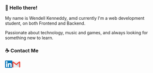 ### :wave: Hello there!

My name is Wendell Kenneddy, amd currently I'm a web development student, on both Frontend and Backend.

Passionate about technology, music and games, and always looking for something new to learn.

### ☕ Contact Me

<a href="https://www.linkedin.com/in/wendellkenneddy/" target="_blank">
    <img align="left" alt="Rafael | Linkedin" width="24px" src="https://github.com/hargun79/hargun79/blob/master/Assets/Linkedin.svg" />
</a>

<a href="mailto:wkenneddy505@gmail.com">
    <img align="left" alt="Wendell | Gmail" width="26px" src="https://github.com/hargun79/hargun79/blob/master/Assets/Gmail.svg" />
</a>
